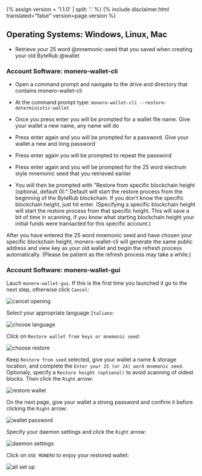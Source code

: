{% assign version = '1.1.0' | split: '.' %}
{% include disclaimer.html translated="false" version=page.version %}
## Operating Systems:  Windows, Linux, Mac

- Retrieve your 25 word @mnemonic-seed that you saved when creating your old ByteRub @wallet

### Account Software:  monero-wallet-cli

- Open a command prompt and navigate to the drive and directory that contains monero-wallet-cli

- At the command prompt type:  `monero-wallet-cli --restore-deterministic-wallet`

- Once you press enter you will be prompted for a wallet file name.  Give your wallet a new name, any name will do

- Press enter again and you will be prompted for a password.  Give your wallet a new and long password

- Press enter again you will be prompted to repeat the password

- Press enter again and you will be prompted for the 25 word electrum style mnemonic seed that you retrieved earlier

-  You will then be prompted with "Restore from specific blockchain height (optional, default 0):" Default will start the restore process from the beginning of the ByteRub blockchain. If you don't know the specific blockchain height, just hit enter. (Specifying a specific blockchain height will start the restore process from that specific height. This will save a bit of time in scanning, if you know what starting blockchain height your initial funds were transacted for this specific account.)

After you have entered the 25 word mnemonic seed and have chosen your specific blockchain height, monero-wallet-cli will generate the same public address and view key as your old wallet and begin the refresh process automatically. (Please be patient as the refresh process may take a while.)

### Account Software:  monero-wallet-gui

Lauch `monero-wallet-gui`. If this is the first time you launched it go to the next step, otherwise click `Cancel`:

![cancel opening](png/restore_account/cancel-opening.png)

Select your appropriate language `Italiano`:

![choose language](png/restore_account/choose-language.png)

Click on `Restore wallet from keys or mnemonic seed`:

![choose restore](png/restore_account/choose-restore.png)

Keep `Restore from seed` selected, give your wallet a name & storage location, and complete the `Enter your 25 (or 24) word mnemonic seed`. Optionaly, specify a `Restore height (optional)` to avoid scanning of oldest blocks. Then click the `Right` arrow:

![restore wallet](png/restore_account/restore-wallet.png)

On the next page, give your wallet a strong password and confirm it before clicking the `Right` arrow:

![wallet password](png/restore_account/wallet-password.png)

Specify your daemon settings and click the `Right` arrow:

![daemon settings](png/restore_account/daemon-settings.png)

Click on `USE MONERO` to enjoy your restored wallet:

![all set up](png/restore_account/all-set-up.png)
